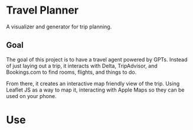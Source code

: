 # Travel Planner

A visualizer and generator for trip planning. 

## Goal 

The goal of this project is to have a travel agent powered by GPTs. Instead of just laying out a trip, it interacts with Delta, TripAdvisor, and Bookings.com to find rooms, flights, and things to do. 

From there, it creates an interactive map friendly view of the trip. Using Leaflet JS as a way to map it, interacting with Apple Maps so they can be used on your phone. 

# Use